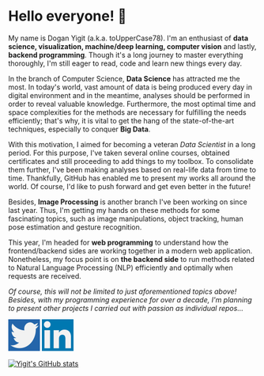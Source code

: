 # Hello everyone! 👋

My name is Dogan Yigit (a.k.a. toUpperCase78). I'm an enthusiast of **data science, visualization, machine/deep learning, computer vision** and lastly, **backend programming**. Though it's a long journey to master everything thoroughly, I'm still eager to read, code and learn new things every day.

In the branch of Computer Science, **Data Science** has attracted me the most. In today's world, vast amount of data is being produced every day in digital environment and in the meantime, analyses should be performed in order to reveal valuable knowledge. Furthermore, the most optimal time and space complexities for the methods are necessary for fulfilling the needs efficiently; that's why, it is vital to get the hang of the state-of-the-art techniques, especially to conquer **Big Data**.

With this motivation, I aimed for becoming a veteran _Data Scientist_ in a long period. For this purpose, I've taken several online courses, obtained certificates and still proceeding to add things to my toolbox. To consolidate them further, I've been making analyses based on real-life data from time to time. Thankfully, GitHub has enabled me to present my works all around the world. Of course, I'd like to push forward and get even better in the future!

Besides, **Image Processing** is another branch I've been working on since last year. Thus, I'm getting my hands on these methods for some fascinating topics, such as image manipulations, object tracking, human pose estimation and gesture recognition.

This year, I'm headed for **web programming** to understand how the frontend/backend sides are working together in a modern web application. Nonetheless, my focus point is on **the backend side** to run methods related to Natural Language Processing (NLP) efficiently and optimally when requests are received.

_Of course, this will not be limited to just aforementioned topics above! Besides, with my programming experience for over a decade, I'm planning to present other projects I carried out with passion as individual repos..._

[![Twitter Logo](twitter_logo_small.png)](https://twitter.com/NewdayYigit)
[![LinkedIn Logo](linkedin_logo_small.png)](https://www.linkedin.com/in/do%C4%9Fan-yi%C4%9Fit-yenig%C3%BCn-4b437467/)

[![Yigit's GitHub stats](https://github-readme-stats.vercel.app/api?username=toUpperCase78&theme=dark&show_icons=true)](https://github.com/anuraghazra/github-readme-stats)

<!--
**toUpperCase78/toUpperCase78** is a ✨ _special_ ✨ repository because its `README.md` (this file) appears on your GitHub profile.

Here are some ideas to get you started:

- 🔭 I’m currently working on ...
- 🌱 I’m currently learning ...
- 👯 I’m looking to collaborate on ...
- 🤔 I’m looking for help with ...
- 💬 Ask me about ...
- 📫 How to reach me: ...
- 😄 Pronouns: ...
- ⚡ Fun fact: ...
-->
